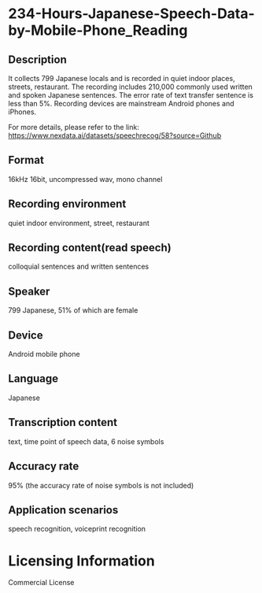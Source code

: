 # 234-Hours-Japanese-Speech-Data-by-Mobile-Phone_Reading


## Description
It collects 799 Japanese locals and is recorded in quiet indoor places, streets, restaurant. The recording includes 210,000 commonly used written and spoken Japanese sentences. The error rate of text transfer sentence is less than 5%. Recording devices are mainstream Android phones and iPhones.

For more details, please refer to the link: https://www.nexdata.ai/datasets/speechrecog/58?source=Github


## Format
16kHz 16bit, uncompressed wav, mono channel

## Recording environment
quiet indoor environment, street, restaurant

## Recording content(read speech)
colloquial sentences and written sentences

## Speaker
799 Japanese, 51% of which are female

## Device
Android mobile phone

## Language
Japanese

## Transcription content
text, time point of speech data, 6 noise symbols

## Accuracy rate
95% (the accuracy rate of noise symbols is not included)

## Application scenarios
speech recognition, voiceprint recognition

# Licensing Information
Commercial License
